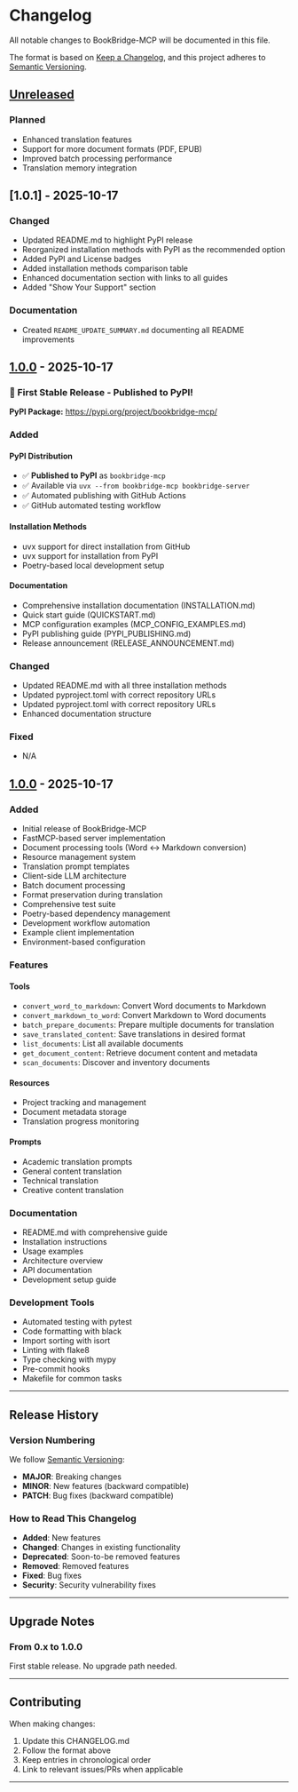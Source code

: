 # Changelog

All notable changes to BookBridge-MCP will be documented in this file.

The format is based on [Keep a Changelog](https://keepachangelog.com/en/1.0.0/),
and this project adheres to [Semantic Versioning](https://semver.org/spec/v2.0.0.html).

## [Unreleased]

### Planned
- Enhanced translation features
- Support for more document formats (PDF, EPUB)
- Improved batch processing performance
- Translation memory integration

## [1.0.1] - 2025-10-17

### Changed
- Updated README.md to highlight PyPI release
- Reorganized installation methods with PyPI as the recommended option
- Added PyPI and License badges
- Added installation methods comparison table
- Enhanced documentation section with links to all guides
- Added "Show Your Support" section

### Documentation
- Created `README_UPDATE_SUMMARY.md` documenting all README improvements

## [1.0.0] - 2025-10-17

### 🎉 First Stable Release - Published to PyPI!

**PyPI Package:** https://pypi.org/project/bookbridge-mcp/

### Added

#### PyPI Distribution
- ✅ **Published to PyPI** as `bookbridge-mcp`
- ✅ Available via `uvx --from bookbridge-mcp bookbridge-server`
- ✅ Automated publishing with GitHub Actions
- ✅ GitHub automated testing workflow

#### Installation Methods
- uvx support for direct installation from GitHub
- uvx support for installation from PyPI
- Poetry-based local development setup

#### Documentation
- Comprehensive installation documentation (INSTALLATION.md)
- Quick start guide (QUICKSTART.md)
- MCP configuration examples (MCP_CONFIG_EXAMPLES.md)
- PyPI publishing guide (PYPI_PUBLISHING.md)
- Release announcement (RELEASE_ANNOUNCEMENT.md)

### Changed
- Updated README.md with all three installation methods
- Updated pyproject.toml with correct repository URLs
- Updated pyproject.toml with correct repository URLs
- Enhanced documentation structure

### Fixed
- N/A

## [1.0.0] - 2025-10-17

### Added
- Initial release of BookBridge-MCP
- FastMCP-based server implementation
- Document processing tools (Word ↔ Markdown conversion)
- Resource management system
- Translation prompt templates
- Client-side LLM architecture
- Batch document processing
- Format preservation during translation
- Comprehensive test suite
- Poetry-based dependency management
- Development workflow automation
- Example client implementation
- Environment-based configuration

### Features

#### Tools
- `convert_word_to_markdown`: Convert Word documents to Markdown
- `convert_markdown_to_word`: Convert Markdown to Word documents
- `batch_prepare_documents`: Prepare multiple documents for translation
- `save_translated_content`: Save translations in desired format
- `list_documents`: List all available documents
- `get_document_content`: Retrieve document content and metadata
- `scan_documents`: Discover and inventory documents

#### Resources
- Project tracking and management
- Document metadata storage
- Translation progress monitoring

#### Prompts
- Academic translation prompts
- General content translation
- Technical translation
- Creative content translation

### Documentation
- README.md with comprehensive guide
- Installation instructions
- Usage examples
- Architecture overview
- API documentation
- Development setup guide

### Development Tools
- Automated testing with pytest
- Code formatting with black
- Import sorting with isort
- Linting with flake8
- Type checking with mypy
- Pre-commit hooks
- Makefile for common tasks

---

## Release History

### Version Numbering

We follow [Semantic Versioning](https://semver.org/):
- **MAJOR**: Breaking changes
- **MINOR**: New features (backward compatible)
- **PATCH**: Bug fixes (backward compatible)

### How to Read This Changelog

- **Added**: New features
- **Changed**: Changes in existing functionality
- **Deprecated**: Soon-to-be removed features
- **Removed**: Removed features
- **Fixed**: Bug fixes
- **Security**: Security vulnerability fixes

---

## Upgrade Notes

### From 0.x to 1.0.0

First stable release. No upgrade path needed.

---

## Contributing

When making changes:
1. Update this CHANGELOG.md
2. Follow the format above
3. Keep entries in chronological order
4. Link to relevant issues/PRs when applicable

---

[Unreleased]: https://github.com/Polly2014/BookBridge-MCP-Server/compare/v1.0.0...HEAD
[1.0.0]: https://github.com/Polly2014/BookBridge-MCP-Server/releases/tag/v1.0.0
